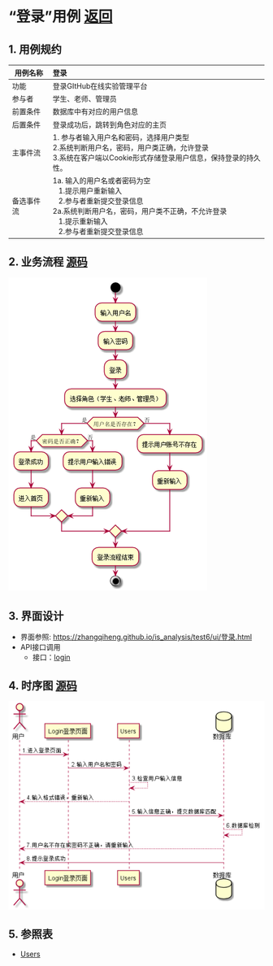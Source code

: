 # “登录”用例 [返回](../README.md)

## 1. 用例规约

|用例名称|登录|
|-------|:-------------|
|功能|登录GItHub在线实验管理平台|
|参与者|学生、老师、管理员|
|前置条件| 数据库中有对应的用户信息|
|后置条件|登录成功后，跳转到角色对应的主页|
|主事件流| 1. 参与者输入用户名和密码，选择用户类型<br/>2.系统判断用户名，密码，用户类正确，允许登录<br/>3.系统在客户端以Cookie形式存储登录用户信息，保持登录的持久性。|
|备选事件流|1a. 输入的用户名或者密码为空 <br/>&nbsp;&nbsp; 1.提示用户重新输入 <br/> &nbsp;&nbsp; 2.参与者重新提交登录信息 <br/>2a.系统判断用户名，密码，用户类不正确，不允许登录 <br/>&nbsp;&nbsp; 1.提示重新输入 <br/> &nbsp;&nbsp; 2.参与者重新提交登录信息 |

## 2. 业务流程  [源码](../流程图/登录.puml)
![登录流程图](../流程图/登录.png)

## 3. 界面设计
- 界面参照: https://zhangqiheng.github.io/is_analysis/test6/ui/登录.html
- API接口调用
    - 接口：[login](../接口/login.md)

## 4. 时序图 [源码](../时序图/登录时序图.puml)
![登录时序图](../时序图/登录时序图.png)

## 5. 参照表

- [Users](../数据库设计/sql.md/#Users)
